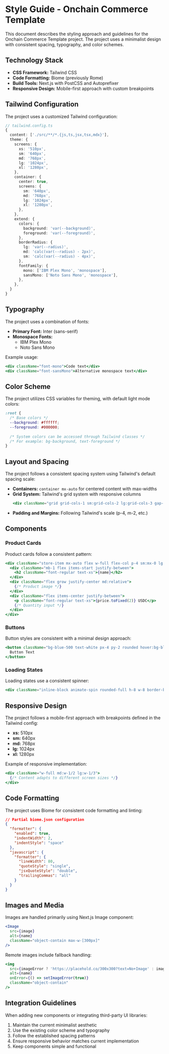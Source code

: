 # Style Guide - Onchain Commerce Template

This document describes the styling approach and guidelines for the Onchain Commerce Template project. The project uses a minimalist design with consistent spacing, typography, and color schemes.

## Technology Stack

- **CSS Framework:** Tailwind CSS
- **Code Formatting:** Biome (previously Rome)
- **Build Tools:** Next.js with PostCSS and Autoprefixer
- **Responsive Design:** Mobile-first approach with custom breakpoints

## Tailwind Configuration

The project uses a customized Tailwind configuration:

```typescript
// tailwind.config.ts
{
  content: ['./src/**/*.{js,ts,jsx,tsx,mdx}'],
  theme: {
    screens: {
      xs: '510px',
      sm: '640px',
      md: '768px',
      lg: '1024px',
      xl: '1280px',
    },
    container: {
      center: true,
      screens: {
        sm: '640px',
        md: '768px',
        lg: '1024px',
        xl: '1280px',
      },
    },
    extend: {
      colors: {
        background: 'var(--background)',
        foreground: 'var(--foreground)',
      },
      borderRadius: {
        lg: 'var(--radius)',
        md: 'calc(var(--radius) - 2px)',
        sm: 'calc(var(--radius) - 4px)',
      },
      fontFamily: {
        mono: ['IBM Plex Mono', 'monospace'],
        sansMono: ['Noto Sans Mono', 'monospace'],
      },
    },
  }
}
```

## Typography

The project uses a combination of fonts:

- **Primary Font:** Inter (sans-serif)
- **Monospace Fonts:** 
  - IBM Plex Mono
  - Noto Sans Mono
  
Example usage:
```jsx
<div className="font-mono">Code text</div>
<div className="font-sansMono">Alternative monospace text</div>
```

## Color Scheme

The project utilizes CSS variables for theming, with default light mode colors:

```css
:root {
  /* Base colors */
  --background: #ffffff;
  --foreground: #000000;
  
  /* System colors can be accessed through Tailwind classes */
  /* For example: bg-background, text-foreground */
}
```

## Layout and Spacing

The project follows a consistent spacing system using Tailwind's default spacing scale:

- **Containers:** `container mx-auto` for centered content with max-widths
- **Grid System:** Tailwind's grid system with responsive columns
  ```jsx
  <div className="grid grid-cols-1 sm:grid-cols-2 lg:grid-cols-3 gap-6">
  ```
- **Padding and Margins:** Following Tailwind's scale (p-4, m-2, etc.)

## Components

### Product Cards

Product cards follow a consistent pattern:
```jsx
<div className="store-item mx-auto flex w-full flex-col p-4 sm:mx-0 lg:p-6">
  <div className="mb-1 flex items-start justify-between">
    <h2 className="font-regular text-xs">{name}</h2>
  </div>
  <div className="flex grow justify-center md:relative">
    {/* Product image */}
  </div>
  <div className="flex items-center justify-between">
    <p className="font-regular text-xs">{price.toFixed(2)} USDC</p>
    {/* Quantity input */}
  </div>
</div>
```

### Buttons

Button styles are consistent with a minimal design approach:
```jsx
<button className="bg-blue-500 text-white px-4 py-2 rounded hover:bg-blue-600">
  Button Text
</button>
```

### Loading States

Loading states use a consistent spinner:
```jsx
<div className="inline-block animate-spin rounded-full h-8 w-8 border-b-2 border-gray-800"></div>
```

## Responsive Design

The project follows a mobile-first approach with breakpoints defined in the Tailwind config:

- **xs:** 510px
- **sm:** 640px
- **md:** 768px
- **lg:** 1024px
- **xl:** 1280px

Example of responsive implementation:
```jsx
<div className="w-full md:w-1/2 lg:w-1/3">
  {/* Content adapts to different screen sizes */}
</div>
```

## Code Formatting

The project uses Biome for consistent code formatting and linting:

```json
// Partial biome.json configuration
{
  "formatter": {
    "enabled": true,
    "indentWidth": 2,
    "indentStyle": "space"
  },
  "javascript": {
    "formatter": {
      "lineWidth": 80,
      "quoteStyle": "single",
      "jsxQuoteStyle": "double",
      "trailingCommas": "all"
    }
  }
}
```

## Images and Media

Images are handled primarily using Next.js Image component:
```jsx
<Image
  src={image}
  alt={name}
  className="object-contain max-w-[300px]"
/>
```

Remote images include fallback handling:
```jsx
<img
  src={imageError ? 'https://placehold.co/300x300?text=No+Image' : image}
  alt={name}
  onError={() => setImageError(true)}
  className="object-contain"
/>
```

## Integration Guidelines

When adding new components or integrating third-party UI libraries:

1. Maintain the current minimalist aesthetic
2. Use the existing color scheme and typography
3. Follow the established spacing patterns
4. Ensure responsive behavior matches current implementation
5. Keep components simple and functional 